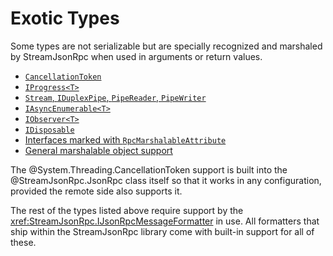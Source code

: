 # Exotic Types

Some types are not serializable but are specially recognized and marshaled by StreamJsonRpc when used in arguments or return values.

* [`CancellationToken`](../docs/sendrequest.md#cancellation)
* [`IProgress<T>`](progresssupport.md)
* [`Stream`, `IDuplexPipe`, `PipeReader`, `PipeWriter`](oob_streams.md)
* [`IAsyncEnumerable<T>`](asyncenumerable.md)
* [`IObserver<T>`](observer.md)
* [`IDisposable`](disposable.md)
* [Interfaces marked with `RpcMarshalableAttribute`](rpc_marshalable_objects.md)
* [General marshalable object support](general_marshaled_objects.md)

The @System.Threading.CancellationToken support is built into the @StreamJsonRpc.JsonRpc class itself so that it works in any configuration, provided the remote side also supports it.

The rest of the types listed above require support by the <xref:StreamJsonRpc.IJsonRpcMessageFormatter> in use. All formatters that ship within the StreamJsonRpc library come with built-in support for all of these.
